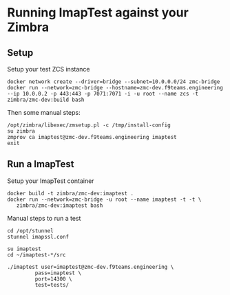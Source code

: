 # Running ImapTest against your Zimbra

## Setup
Setup your test ZCS instance
```
docker network create --driver=bridge --subnet=10.0.0.0/24 zmc-bridge
docker run --network=zmc-bridge --hostname=zmc-dev.f9teams.engineering --ip 10.0.0.2 -p 443:443 -p 7071:7071 -i -u root --name zcs -t zimbra/zmc-dev:build bash
```
Then some manual steps:
```
/opt/zimbra/libexec/zmsetup.pl -c /tmp/install-config
su zimbra
zmprov ca imaptest@zmc-dev.f9teams.engineering imaptest
exit
```

## Run a ImapTest
Setup your ImapTest container
```
docker build -t zimbra/zmc-dev:imaptest .
docker run --network=zmc-bridge -u root --name imaptest -t -t \
   zimbra/zmc-dev:imaptest bash
```
Manual steps to run a test
```
cd /opt/stunnel
stunnel imapssl.conf

su imaptest
cd ~/imaptest-*/src

./imaptest user=imaptest@zmc-dev.f9teams.engineering \
         pass=imaptest \
         port=14300 \
         test=tests/
```

